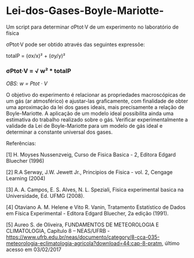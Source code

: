 # Lei-dos-Gases-Boyle-Mariotte-
Um script para determinar σPtot·V de um experimento no laboratório de física

σPtot·V pode ser obtido através das seguintes expressõe:

totalP = (σx/x)² + (σy/y)²

### σPtot·V = √ w² * totalP

*OBS: w = Ptot · V*


O objetivo do experimento é relacionar as propriedades macroscópicas de um gás (ar atmosférico) e
ajustar-las graficamente, com finalidade de obter uma aproximação da lei dos gases ideais, mais precisamente
a relação de Boyle-Mariotte. A aplicação de um modelo ideal possibilita ainda uma estimativa
do trabalho realizado sobre o gás. Verificar experimentalmente a validade da Lei de Boyle-Mariotte para
um modelo de gás ideal e determinar a constante universal dos gases.

Referências:

[1] H. Moyses Nussenzveig, Curso de Fisica Basica - 2, Editora Edgard Bluecher (1996)

[2] R.A Serway, J.W. Jewett Jr., Principios de Fisica - vol. 2, Cengage Learning (2004)

[3] A. A. Campos, E. S. Alves, N. L. Speziali, Fisica experimental basica na Universidade, Ed. UFMG
(2008).

[4] Otaviano A. M. Helene e Vito R. Vanin, Tratamento Estatístico de Dados em Física Experimental -
Editora Edgard Bluecher, 2a edição (1991).

[5] Aureo S. de Oliveira, FUNDAMENTOS DE METEOROLOGIA E CLIMATOLOGIA, Capítulo
8 – NEAS/UFRB - https://www.ufrb.edu.br/neas/documento/category/8-cca-035-meteorologia-eclimatologia-agricola?download=44:cap-8-pratm,
último acesso em 03/02/2017
